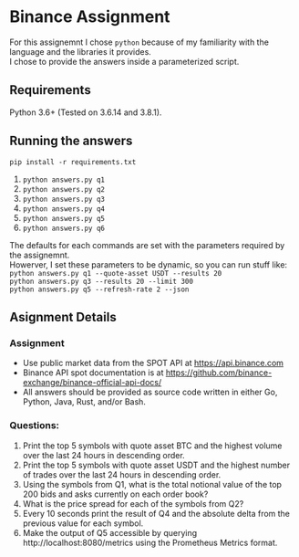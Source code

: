 # Binance Assignment
For this assignemnt I chose `python` because of my familiarity with the language and the libraries it provides.  
I chose to provide the answers inside a parameterized script.  
## Requirements
Python 3.6+ (Tested on 3.6.14 and 3.8.1).

## Running the answers
`pip install -r requirements.txt`

1. `python answers.py q1`
2. `python answers.py q2`
3. `python answers.py q3`
4. `python answers.py q4`
5. `python answers.py q5`
6. `python answers.py q6`

The defaults for each commands are set with the parameters required by the assignemnt.  
Howerver, I set these parameters to be dynamic, so you can run stuff like:  
`python answers.py q1 --quote-asset USDT --results 20`  
`python answers.py q3 --results 20 --limit 300`  
`python answers.py q5 --refresh-rate 2 --json`  

## Asignment Details
### Assignment
- Use public market data from the SPOT API at https://api.binance.com
- Binance API spot documentation is at https://github.com/binance-exchange/binance-official-api-docs/
- All answers should be provided as source code written in either Go, Python, Java, Rust, and/or Bash.
### Questions:
1. Print the top 5 symbols with quote asset BTC and the highest volume over the last 24 hours in descending order.
2. Print the top 5 symbols with quote asset USDT and the highest number of trades over the last 24 hours in descending order.
3. Using the symbols from Q1, what is the total notional value of the top 200 bids and asks currently on each order book?
4. What is the price spread for each of the symbols from Q2?
5. Every 10 seconds print the result of Q4 and the absolute delta from the previous value for each symbol.
6. Make the output of Q5 accessible by querying http://localhost:8080/metrics using the Prometheus Metrics format.